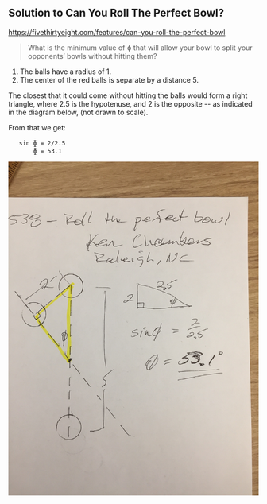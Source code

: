 ## Solution to Can You Roll The Perfect Bowl?

https://fivethirtyeight.com/features/can-you-roll-the-perfect-bowl

> What is the minimum value of ɸ that will allow your bowl to split your opponents’ bowls without hitting them?

1. The balls have a radius of 1.
2. The center of the red balls is separate by a distance 5.

The closest that it could come without hitting the balls would form a right triangle, where 2.5 is the hypotenuse, and 2 is the opposite -- as indicated in the diagram below, (not drawn to scale).

From that we get:

```
   sin ɸ = 2/2.5
       ɸ = 53.1
```
![Puzzler](/IMG_8148-2.jpg)
